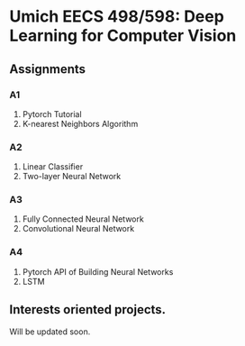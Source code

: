 # Umich EECS 498/598: Deep Learning for Computer Vision

## Assignments

### A1
1. Pytorch Tutorial
2. K-nearest Neighbors Algorithm

### A2
1. Linear Classifier
2. Two-layer Neural Network

### A3
1. Fully Connected Neural Network
2. Convolutional Neural Network

### A4
1. Pytorch API of Building Neural Networks
1. LSTM

## Interests oriented projects.

Will be updated soon.

